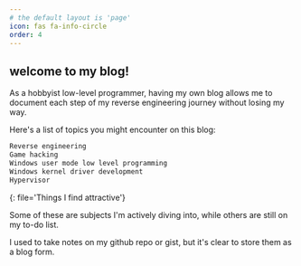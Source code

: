 ```yaml
---
# the default layout is 'page'
icon: fas fa-info-circle
order: 4
---
```



## welcome to my blog!

As a hobbyist low-level programmer, having my own blog allows me to document each step of my reverse engineering journey without losing my way.

Here's a list of topics you might encounter on this blog:

```md
Reverse engineering
Game hacking
Windows user mode low level programming
Windows kernel driver development
Hypervisor
```
{: file='Things I find attractive'}

Some of these are subjects I'm actively diving into, while others are still on my to-do list.

I used to take notes on my github repo or gist, but it's clear to store them as a blog form.